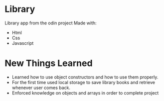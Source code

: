 # Library 

Library app from the odin project
Made with:
- Html
- Css
- Javascript

# New Things Learned
- Learned how to use object constructors and how to use them properly. 
- For the first time used local storage to save library books and retrieve whenever user comes back.
- Enforced knowledge on objects and arrays in order to complete project
